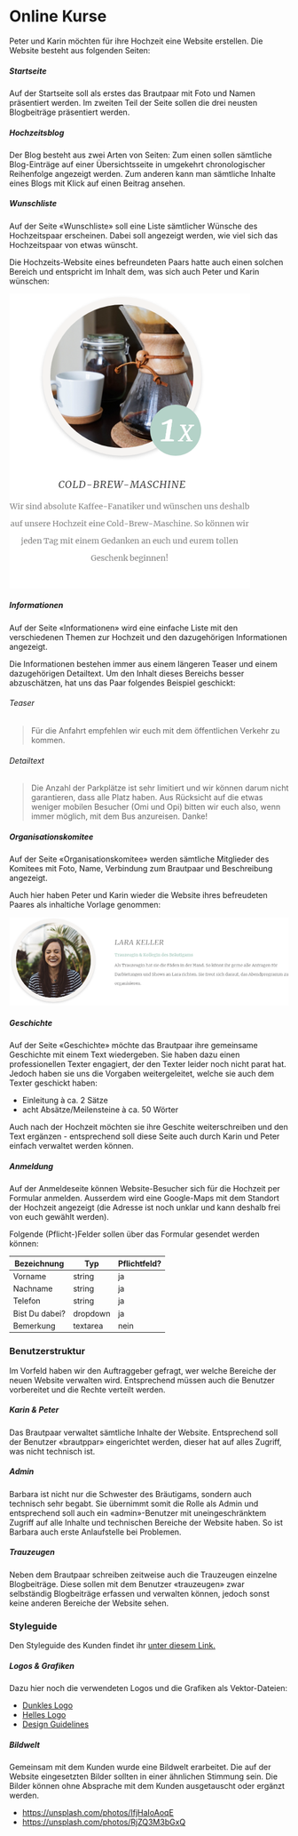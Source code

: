 # Online Kurse
Peter und Karin möchten für ihre Hochzeit eine Website erstellen. Die Website besteht aus folgenden Seiten:

##### Startseite
Auf der Startseite soll als erstes das Brautpaar mit Foto und Namen präsentiert werden. Im zweiten Teil der Seite sollen die drei neusten Blogbeiträge präsentiert werden. 

##### Hochzeitsblog
Der Blog besteht aus zwei Arten von Seiten: Zum einen sollen sämtliche Blog-Einträge auf einer Übersichtsseite in umgekehrt chronologischer Reihenfolge angezeigt werden. Zum anderen kann man sämtliche Inhalte eines Blogs mit Klick auf einen Beitrag ansehen.

##### Wunschliste
Auf der Seite «Wunschliste» soll eine Liste sämtlicher Wünsche des Hochzeitspaar erscheinen. Dabei soll angezeigt werden, wie viel sich das Hochzeitspaar von etwas wünscht.

Die Hochzeits-Website eines befreundeten Paars hatte auch einen solchen Bereich und entspricht im Inhalt dem, was sich auch Peter und Karin wünschen:

![Darstellung Destination - alte Website](src/old_wishlist.png)

##### Informationen
Auf der Seite «Informationen» wird eine einfache Liste mit den verschiedenen Themen zur Hochzeit und den dazugehörigen Informationen angezeigt.

Die Informationen bestehen immer aus einem längeren Teaser und einem dazugehörigen Detailtext. Um den Inhalt dieses Bereichs besser abzuschätzen, hat uns das Paar folgendes Beispiel geschickt:

###### Teaser
> Für die Anfahrt empfehlen wir euch mit dem öffentlichen Verkehr zu kommen.

###### Detailtext
> Die Anzahl der Parkplätze ist sehr limitiert und wir können darum nicht garantieren, dass alle Platz haben. Aus Rücksicht auf die etwas weniger mobilen Besucher (Omi und Opi) bitten wir euch also, wenn immer möglich, mit dem Bus anzureisen. Danke!
 

##### Organisationskomitee
Auf der Seite «Organisationskomitee» werden sämtliche Mitglieder des Komitees mit Foto, Name, Verbindung zum Brautpaar und Beschreibung angezeigt.

Auch hier haben Peter und Karin wieder die Website ihres befreudeten Paares als inhaltiche Vorlage genommen:

![Darstellung Team - alte Website](src/old_team.png)

##### Geschichte
Auf der Seite «Geschichte» möchte das Brautpaar ihre gemeinsame Geschichte mit einem Text wiedergeben. Sie haben dazu einen professionellen Texter engagiert, der den Texter leider noch nicht parat hat. Jedoch haben sie uns die Vorgaben weitergeleitet, welche sie auch dem Texter geschickt haben:

* Einleitung à ca. 2 Sätze
* acht Absätze/Meilensteine à ca. 50 Wörter

Auch nach der Hochzeit möchten sie ihre Geschite weiterschreiben und den Text ergänzen - entsprechend soll diese Seite auch durch Karin und Peter einfach verwaltet werden können.

##### Anmeldung
Auf der Anmeldeseite können Website-Besucher sich für die Hochzeit per Formular anmelden. Ausserdem wird eine Google-Maps mit dem Standort der Hochzeit angezeigt (die Adresse ist noch unklar und kann deshalb frei von euch gewählt werden).

Folgende (Pflicht-)Felder sollen über das Formular gesendet werden können:

| Bezeichnung    | Typ      | Pflichtfeld? |
|----------------|----------|-------------|
| Vorname        | string   | ja          |
| Nachname       | string   | ja          |
| Telefon        | string   | ja          |
| Bist Du dabei? | dropdown | ja          |
| Bemerkung      | textarea | nein        |

### Benutzerstruktur
Im Vorfeld haben wir den Auftraggeber gefragt, wer welche Bereiche der neuen Website verwalten wird. Entsprechend müssen auch die Benutzer vorbereitet und die Rechte verteilt werden.

##### Karin & Peter
Das Brautpaar verwaltet sämtliche Inhalte der Website. Entsprechend soll der Benutzer «brautppar» eingerichtet werden, dieser hat auf alles Zugriff, was nicht technisch ist.

##### Admin
Barbara ist nicht nur die Schwester des Bräutigams, sondern auch technisch sehr begabt. Sie übernimmt somit die Rolle als Admin und entsprechend soll auch ein «admin»-Benutzer mit uneingeschränktem Zugriff auf alle Inhalte und technischen Bereiche der Website haben. So ist Barbara auch erste Anlaufstelle bei Problemen.

##### Trauzeugen
Neben dem Brautpaar schreiben zeitweise auch die Trauzeugen einzelne Blogbeiträge. Diese sollen mit dem Benutzer «trauzeugen» zwar selbständig Blogbeiträge erfassen und verwalten können, jedoch sonst keine anderen Bereiche der Website sehen.

### Styleguide
Den Styleguide des Kunden findet ihr [unter diesem Link.](../src/Styleguide%20Hochzeit.pdf)

##### Logos & Grafiken
Dazu hier noch die verwendeten Logos und die Grafiken als Vektor-Dateien:

* [Dunkles Logo](src/logo_dark.svg)
* [Helles Logo](src/logo_white.svg)
* [Design Guidelines](src/guidelines.jpg)

##### Bildwelt
Gemeinsam mit dem Kunden wurde eine Bildwelt erarbeitet. Die auf der Website eingesetzten Bilder sollten in einer ähnlichen Stimmung sein. Die Bilder können ohne Absprache mit dem Kunden ausgetauscht oder ergänzt werden.

* https://unsplash.com/photos/IfjHaIoAoqE
* https://unsplash.com/photos/RjZQ3M3bGxQ

